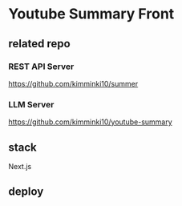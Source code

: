# Youtube Summary Front

## related repo
### REST API Server
https://github.com/kimminki10/summer
### LLM Server
https://github.com/kimminki10/youtube-summary

## stack
Next.js

## deploy

